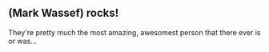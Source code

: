 ## __(Mark Wassef)__ rocks!

They're pretty much the most amazing, awesomest person that there ever is or was…